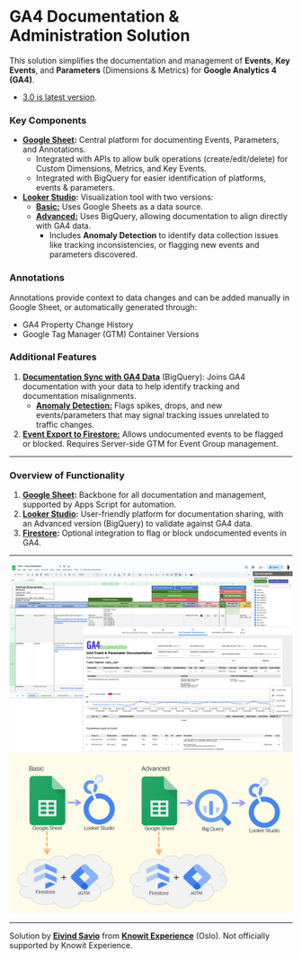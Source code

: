 # GA4 Documentation & Administration Solution

This solution simplifies the documentation and management of **Events**, **Key Events**, and **Parameters** (Dimensions & Metrics) for **Google Analytics 4 (GA4)**.

* [3.0 is latest version](../../releases/tag/3.0).

### Key Components
- **[Google Sheet](Google-Sheet):** Central platform for documenting Events, Parameters, and Annotations. 
  - Integrated with APIs to allow bulk operations (create/edit/delete) for Custom Dimensions, Metrics, and Key Events.
  - Integrated with BigQuery for easier identification of platforms, events & parameters.
- **[Looker Studio](Looker-Studio):** Visualization tool with two versions:
  - **[Basic:](Looker-Studio/Basic)** Uses Google Sheets as a data source.
  - **[Advanced:](Looker-Studio/Advanced)** Uses BigQuery, allowing documentation to align directly with GA4 data.
    - Includes **Anomaly Detection** to identify data collection issues like tracking inconsistencies, or flagging new events and parameters discovered.

### Annotations
Annotations provide context to data changes and can be added manually in Google Sheet, or automatically generated through:
- GA4 Property Change History
- Google Tag Manager (GTM) Container Versions

### Additional Features
1. **[Documentation Sync with GA4 Data](BigQuery)** (BigQuery): Joins GA4 documentation with your data to help identify tracking and documentation misalignments.
	* **[Anomaly Detection:](BigQuery/Anomaly-Detection)** Flags spikes, drops, and new events/parameters that may signal tracking issues unrelated to traffic changes.
3. **[Event Export to Firestore:](Firestore)** Allows undocumented events to be flagged or blocked. Requires Server-side GTM for Event Group management.

---

### Overview of Functionality

1. **[Google Sheet](Google-Sheet):** Backbone for all documentation and management, supported by Apps Script for automation.
2. **[Looker Studio](Looker-Studio):** User-friendly platform for documentation sharing, with an Advanced version (BigQuery) to validate against GA4 data.
3. **[Firestore](Firestore):** Optional integration to flag or block undocumented events in GA4.

---

<img src="Google-Sheet/images/ga4-documentation_looker-studio-google-sheet.png" alt="GA4 Documentation Overview" />

<img src="BigQuery/images/ga4-documentation_basic-vs-advanced-illustration.png" alt="Basic versus Advanced documentation solution illustration" />

---

Solution by [**Eivind Savio**](https://www.savio.no/google-analytics/ga4-documentation-events-parameters-annotations) from [**Knowit Experience**](https://www.knowit.no/om-oss/experience/) (Oslo). Not officially supported by Knowit Experience.
